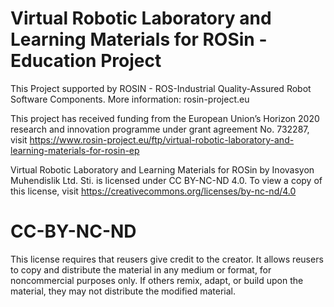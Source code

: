 # Virtual Robotic Laboratory and Learning Materials for ROSin -Education Project




This Project supported by ROSIN - ROS-Industrial Quality-Assured Robot Software Components.
More information: rosin-project.eu

This project has received funding from the European Union’s Horizon 2020
research and innovation programme under grant agreement No. 732287, 
visit https://www.rosin-project.eu/ftp/virtual-robotic-laboratory-and-learning-materials-for-rosin-ep



 Virtual Robotic Laboratory and Learning Materials for ROSin by Inovasyon Muhendislik Ltd. Sti. is licensed under CC BY-NC-ND 4.0. To view a copy of this license, visit https://creativecommons.org/licenses/by-nc-nd/4.0

# CC-BY-NC-ND # 
This license requires that reusers give credit to the creator. It allows reusers to copy and distribute the material in any medium or format, for noncommercial purposes only. If others remix, adapt, or build upon the material, they may not distribute the modified material.
